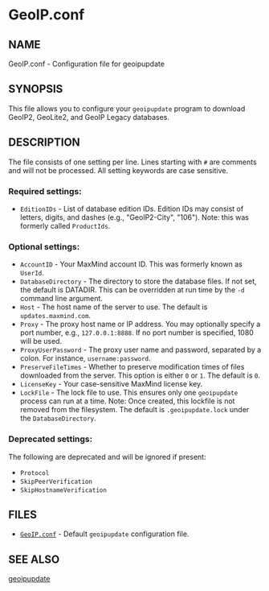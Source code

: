 # GeoIP.conf

## NAME

GeoIP.conf - Configuration file for geoipupdate

## SYNOPSIS

This file allows you to configure your `geoipupdate` program to
download GeoIP2, GeoLite2, and GeoIP Legacy databases.

## DESCRIPTION

The file consists of one setting per line. Lines starting with `#`
are comments and will not be processed. All setting keywords are case
sensitive.

### Required settings:

* `EditionIDs` - List of database edition IDs. Edition IDs may consist
  of letters, digits, and dashes (e.g., "GeoIP2-City", "106"). Note: this
  was formerly called `ProductIds`.

### Optional settings:

* `AccountID` - Your MaxMind account ID. This was formerly known as
  `UserId`.
* `DatabaseDirectory` - The directory to store the database files. If not
  set, the default is DATADIR. This can be overridden at run time by the
  `-d` command line argument.
* `Host` - The host name of the server to use. The default is
  `updates.maxmind.com`.
* `Proxy` - The proxy host name or IP address. You may optionally specify
  a port number, e.g., `127.0.0.1:8888`. If no port number is specified,
  1080 will be used.
* `ProxyUserPassword` - The proxy user name and password, separated by a
  colon. For instance, `username:password`.
* `PreserveFileTimes` - Whether to preserve modification times of files
  downloaded from the server. This option is either `0` or `1`. The default
  is `0`.
* `LicenseKey` - Your case-sensitive MaxMind license key.
* `LockFile` - The lock file to use. This ensures only one `geoipupdate`
  process can run at a time. Note: Once created, this lockfile is not removed
  from the filesystem. The default is `.geoipupdate.lock` under the
  `DatabaseDirectory`.

### Deprecated settings:

The following are deprecated and will be ignored if present:

* `Protocol`
* `SkipPeerVerification`
* `SkipHostnameVerification`

## FILES

* [`GeoIP.conf`](../conf/GeoIP.conf.default) - Default `geoipupdate`
  configuration file.

## SEE ALSO

[geoipupdate](geoipupdate.md)
